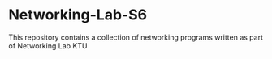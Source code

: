 # Networking-Lab-S6
This repository contains a collection of networking programs written as part of Networking Lab KTU 
